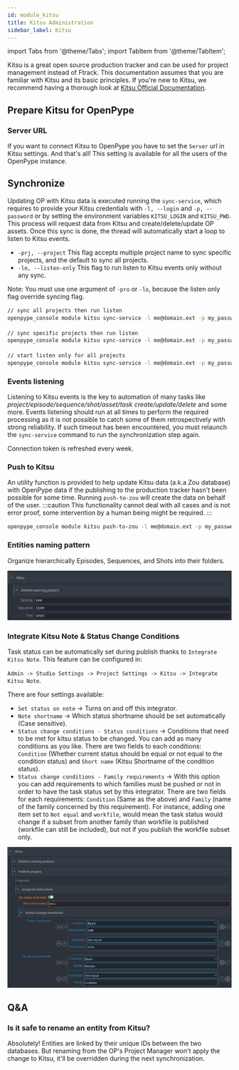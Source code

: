 ```yaml
---
id: module_kitsu
title: Kitsu Administration
sidebar_label: Kitsu
---
```


import Tabs from '@theme/Tabs';
import TabItem from '@theme/TabItem';

Kitsu is a great open source production tracker and can be used for project management instead of Ftrack. This documentation assumes that you are familiar with Kitsu and its basic principles. If you're new to Kitsu, we recommend having a thorough look at [Kitsu Official Documentation](https://kitsu.cg-wire.com/).

## Prepare Kitsu for OpenPype

### Server URL
If you want to connect Kitsu to OpenPype you have to set the `Server` url in Kitsu settings. And that's all!
This setting is available for all the users of the OpenPype instance.

## Synchronize
Updating OP with Kitsu data is executed running the `sync-service`, which requires to provide your Kitsu credentials with `-l, --login` and `-p, --password` or by setting the environment variables `KITSU_LOGIN` and `KITSU_PWD`. This process will request data from Kitsu and create/delete/update OP assets.
Once this sync is done, the thread will automatically start a loop to listen to Kitsu events.
- `-prj, --project` This flag accepts multiple project name to sync specific projects, and the default to sync all projects.
- `-lo, --listen-only` This flag to run listen to Kitsu events only without any sync.

Note: You must use one argument of `-pro` or `-lo`, because the listen only flag override syncing flag.

```bash
// sync all projects then run listen
openpype_console module kitsu sync-service -l me@domain.ext -p my_password

// sync specific projects then run listen
openpype_console module kitsu sync-service -l me@domain.ext -p my_password -prj project_name01 -prj  project_name02

// start listen only for all projects
openpype_console module kitsu sync-service -l me@domain.ext -p my_password -lo
```

### Events listening
Listening to Kitsu events is the key to automation of many tasks like _project/episode/sequence/shot/asset/task create/update/delete_ and some more. Events listening should run at all times to perform the required processing as it is not possible to catch some of them retrospectively with strong reliability. If such timeout has been encountered, you must relaunch the `sync-service` command to run the synchronization step again.

Connection token is refreshed every week.

### Push to Kitsu
An utility function is provided to help update Kitsu data (a.k.a Zou database) with OpenPype data if the publishing to the production tracker hasn't been possible for some time. Running `push-to-zou` will create the data on behalf of the user.
:::caution
This functionality cannot deal with all cases and is not error proof, some intervention by a human being might be required.
:::

```bash
openpype_console module kitsu push-to-zou -l me@domain.ext -p my_password
```

### Entities naming pattern
Organize hierarchically Episodes, Sequences, and Shots into their folders.

![Kitsu Naming Pattern](assets/settings/settings_project_kitsu_NamingPattern.png)

### Integrate Kitsu Note & Status Change Conditions
Task status can be automatically set during publish thanks to `Integrate Kitsu Note`. This feature can be configured in:

`Admin -> Studio Settings -> Project Settings -> Kitsu -> Integrate Kitsu Note`.

There are four settings available:
- `Set status on note` -> Turns on and off this integrator.
- `Note shortname` -> Which status shortname should be set automatically (Case sensitive).
- `Status change conditions - Status conditions` -> Conditions that need to be met for kitsu status to be changed. You can add as many conditions as you like. There are two fields to each conditions: `Condition` (Whether current status should be equal or not equal to the condition status) and `Short name` (Kitsu Shortname of the condition status).
- `Status change conditions - Family requirements` -> With this option you can add requirements to which families must be pushed or not in order to have the task status set by this integrator. There are two fields for each requirements: `Condition` (Same as the above) and `Family` (name of the family concerned by this requirement). For instance, adding one item set to `Not equal` and `workfile`, would mean the task status would change if a subset from another family than workfile is published (workfile can still be included), but not if you publish the workfile subset only.

![Integrate Kitsu Note project settings](assets/integrate_kitsu_note_settings.png)

## Q&A
### Is it safe to rename an entity from Kitsu?
Absolutely! Entities are linked by their unique IDs between the two databases.
But renaming from the OP's Project Manager won't apply the change to Kitsu, it'll be overridden during the next synchronization.